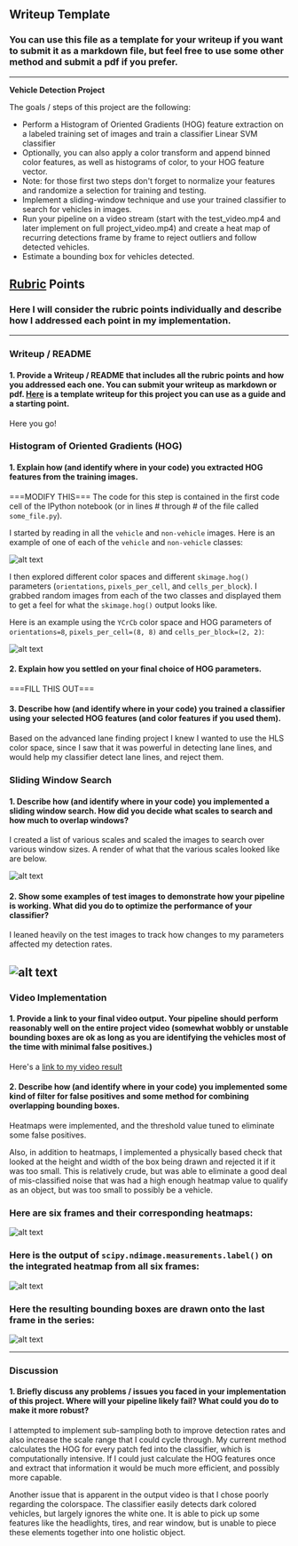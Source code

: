 ## Writeup Template
### You can use this file as a template for your writeup if you want to submit it as a markdown file, but feel free to use some other method and submit a pdf if you prefer.

---

**Vehicle Detection Project**

The goals / steps of this project are the following:

* Perform a Histogram of Oriented Gradients (HOG) feature extraction on a labeled training set of images and train a classifier Linear SVM classifier
* Optionally, you can also apply a color transform and append binned color features, as well as histograms of color, to your HOG feature vector. 
* Note: for those first two steps don't forget to normalize your features and randomize a selection for training and testing.
* Implement a sliding-window technique and use your trained classifier to search for vehicles in images.
* Run your pipeline on a video stream (start with the test_video.mp4 and later implement on full project_video.mp4) and create a heat map of recurring detections frame by frame to reject outliers and follow detected vehicles.
* Estimate a bounding box for vehicles detected.

[//]: # (Image References)
[image1]: ./examples/car_not_car.png
[image2]: ./examples/HOG_example.jpg
[image3]: ./examples/sliding_windows.jpg
[image4]: ./examples/sliding_window.jpg
[image5]: ./examples/bboxes_and_heat.png
[image6]: ./examples/labels_map.png
[image7]: ./examples/output_bboxes.png
[video1]: ./project_video.mp4

## [Rubric](https://review.udacity.com/#!/rubrics/513/view) Points
### Here I will consider the rubric points individually and describe how I addressed each point in my implementation.  

---
### Writeup / README

#### 1. Provide a Writeup / README that includes all the rubric points and how you addressed each one.  You can submit your writeup as markdown or pdf.  [Here](https://github.com/udacity/CarND-Vehicle-Detection/blob/master/writeup_template.md) is a template writeup for this project you can use as a guide and a starting point.  

Here you go!

### Histogram of Oriented Gradients (HOG)

#### 1. Explain how (and identify where in your code) you extracted HOG features from the training images.

===MODIFY THIS===
The code for this step is contained in the first code cell of the IPython notebook (or in lines # through # of the file called `some_file.py`).  

I started by reading in all the `vehicle` and `non-vehicle` images.  Here is an example of one of each of the `vehicle` and `non-vehicle` classes:

![alt text][image1]

I then explored different color spaces and different `skimage.hog()` parameters (`orientations`, `pixels_per_cell`, and `cells_per_block`).  I grabbed random images from each of the two classes and displayed them to get a feel for what the `skimage.hog()` output looks like.

Here is an example using the `YCrCb` color space and HOG parameters of `orientations=8`, `pixels_per_cell=(8, 8)` and `cells_per_block=(2, 2)`:


![alt text][image2]

#### 2. Explain how you settled on your final choice of HOG parameters.

===FILL THIS OUT===


#### 3. Describe how (and identify where in your code) you trained a classifier using your selected HOG features (and color features if you used them).


Based on the advanced lane finding project I knew I wanted to use the HLS color space, since I saw that it was powerful in detecting lane lines, and would help my classifier detect lane lines, and reject them.

### Sliding Window Search

#### 1. Describe how (and identify where in your code) you implemented a sliding window search.  How did you decide what scales to search and how much to overlap windows?

I created a list of various scales and scaled the images to search over various window sizes. A render of what that the various scales looked like are below.

![alt text][image3]

#### 2. Show some examples of test images to demonstrate how your pipeline is working.  What did you do to optimize the performance of your classifier?

I leaned heavily on the test images to track how changes to my parameters affected my detection rates.

![alt text][image4]
---

### Video Implementation

#### 1. Provide a link to your final video output.  Your pipeline should perform reasonably well on the entire project video (somewhat wobbly or unstable bounding boxes are ok as long as you are identifying the vehicles most of the time with minimal false positives.)

Here's a [link to my video result](./project_video.mp4)


#### 2. Describe how (and identify where in your code) you implemented some kind of filter for false positives and some method for combining overlapping bounding boxes.

Heatmaps were implemented, and the threshold value tuned to eliminate some false positives.

Also, in addition to heatmaps, I implemented a physically based check that looked at the height and width of the box being drawn and rejected it if it was too small. This is relatively crude, but was able to eliminate a good deal of mis-classified noise that was had a high enough heatmap value to qualify as an object, but was too small to possibly be a vehicle.

### Here are six frames and their corresponding heatmaps:

![alt text][image5]

### Here is the output of `scipy.ndimage.measurements.label()` on the integrated heatmap from all six frames:
![alt text][image6]

### Here the resulting bounding boxes are drawn onto the last frame in the series:
![alt text][image7]



---

### Discussion

#### 1. Briefly discuss any problems / issues you faced in your implementation of this project.  Where will your pipeline likely fail?  What could you do to make it more robust?

I attempted to implement sub-sampling both to improve detection rates and also increase the scale range that I could cycle through.  My current method calculates the HOG for every patch fed into the classifier, which is computationally intensive. If I could just calculate the HOG features once and extract that information it would be much more efficient, and possibly more capable.

Another issue that is apparent in the output video is that I chose poorly regarding the colorspace. The classifier easily detects dark colored vehicles, but largely ignores the white one. It is able to pick up some features like the headlights, tires, and rear window, but is unable to piece these elements together into one holistic object.
